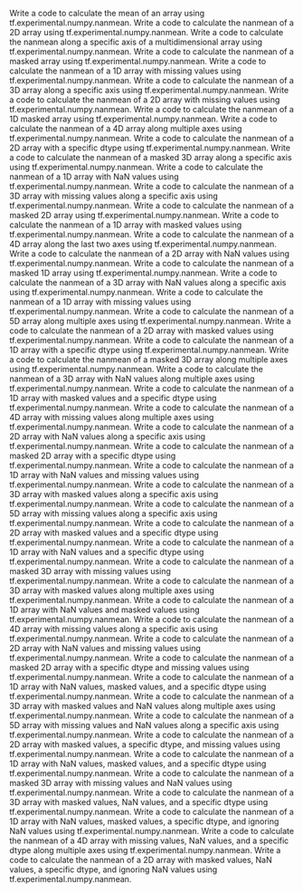 Write a code to calculate the mean of an array using tf.experimental.numpy.nanmean.
Write a code to calculate the nanmean of a 2D array using tf.experimental.numpy.nanmean.
Write a code to calculate the nanmean along a specific axis of a multidimensional array using tf.experimental.numpy.nanmean.
Write a code to calculate the nanmean of a masked array using tf.experimental.numpy.nanmean.
Write a code to calculate the nanmean of a 1D array with missing values using tf.experimental.numpy.nanmean.
Write a code to calculate the nanmean of a 3D array along a specific axis using tf.experimental.numpy.nanmean.
Write a code to calculate the nanmean of a 2D array with missing values using tf.experimental.numpy.nanmean.
Write a code to calculate the nanmean of a 1D masked array using tf.experimental.numpy.nanmean.
Write a code to calculate the nanmean of a 4D array along multiple axes using tf.experimental.numpy.nanmean.
Write a code to calculate the nanmean of a 2D array with a specific dtype using tf.experimental.numpy.nanmean.
Write a code to calculate the nanmean of a masked 3D array along a specific axis using tf.experimental.numpy.nanmean.
Write a code to calculate the nanmean of a 1D array with NaN values using tf.experimental.numpy.nanmean.
Write a code to calculate the nanmean of a 3D array with missing values along a specific axis using tf.experimental.numpy.nanmean.
Write a code to calculate the nanmean of a masked 2D array using tf.experimental.numpy.nanmean.
Write a code to calculate the nanmean of a 1D array with masked values using tf.experimental.numpy.nanmean.
Write a code to calculate the nanmean of a 4D array along the last two axes using tf.experimental.numpy.nanmean.
Write a code to calculate the nanmean of a 2D array with NaN values using tf.experimental.numpy.nanmean.
Write a code to calculate the nanmean of a masked 1D array using tf.experimental.numpy.nanmean.
Write a code to calculate the nanmean of a 3D array with NaN values along a specific axis using tf.experimental.numpy.nanmean.
Write a code to calculate the nanmean of a 1D array with missing values using tf.experimental.numpy.nanmean.
Write a code to calculate the nanmean of a 5D array along multiple axes using tf.experimental.numpy.nanmean.
Write a code to calculate the nanmean of a 2D array with masked values using tf.experimental.numpy.nanmean.
Write a code to calculate the nanmean of a 1D array with a specific dtype using tf.experimental.numpy.nanmean.
Write a code to calculate the nanmean of a masked 3D array along multiple axes using tf.experimental.numpy.nanmean.
Write a code to calculate the nanmean of a 3D array with NaN values along multiple axes using tf.experimental.numpy.nanmean.
Write a code to calculate the nanmean of a 1D array with masked values and a specific dtype using tf.experimental.numpy.nanmean.
Write a code to calculate the nanmean of a 4D array with missing values along multiple axes using tf.experimental.numpy.nanmean.
Write a code to calculate the nanmean of a 2D array with NaN values along a specific axis using tf.experimental.numpy.nanmean.
Write a code to calculate the nanmean of a masked 2D array with a specific dtype using tf.experimental.numpy.nanmean.
Write a code to calculate the nanmean of a 1D array with NaN values and missing values using tf.experimental.numpy.nanmean.
Write a code to calculate the nanmean of a 3D array with masked values along a specific axis using tf.experimental.numpy.nanmean.
Write a code to calculate the nanmean of a 5D array with missing values along a specific axis using tf.experimental.numpy.nanmean.
Write a code to calculate the nanmean of a 2D array with masked values and a specific dtype using tf.experimental.numpy.nanmean.
Write a code to calculate the nanmean of a 1D array with NaN values and a specific dtype using tf.experimental.numpy.nanmean.
Write a code to calculate the nanmean of a masked 3D array with missing values using tf.experimental.numpy.nanmean.
Write a code to calculate the nanmean of a 3D array with masked values along multiple axes using tf.experimental.numpy.nanmean.
Write a code to calculate the nanmean of a 1D array with NaN values and masked values using tf.experimental.numpy.nanmean.
Write a code to calculate the nanmean of a 4D array with missing values along a specific axis using tf.experimental.numpy.nanmean.
Write a code to calculate the nanmean of a 2D array with NaN values and missing values using tf.experimental.numpy.nanmean.
Write a code to calculate the nanmean of a masked 2D array with a specific dtype and missing values using tf.experimental.numpy.nanmean.
Write a code to calculate the nanmean of a 1D array with NaN values, masked values, and a specific dtype using tf.experimental.numpy.nanmean.
Write a code to calculate the nanmean of a 3D array with masked values and NaN values along multiple axes using tf.experimental.numpy.nanmean.
Write a code to calculate the nanmean of a 5D array with missing values and NaN values along a specific axis using tf.experimental.numpy.nanmean.
Write a code to calculate the nanmean of a 2D array with masked values, a specific dtype, and missing values using tf.experimental.numpy.nanmean.
Write a code to calculate the nanmean of a 1D array with NaN values, masked values, and a specific dtype using tf.experimental.numpy.nanmean.
Write a code to calculate the nanmean of a masked 3D array with missing values and NaN values using tf.experimental.numpy.nanmean.
Write a code to calculate the nanmean of a 3D array with masked values, NaN values, and a specific dtype using tf.experimental.numpy.nanmean.
Write a code to calculate the nanmean of a 1D array with NaN values, masked values, a specific dtype, and ignoring NaN values using tf.experimental.numpy.nanmean.
Write a code to calculate the nanmean of a 4D array with missing values, NaN values, and a specific dtype along multiple axes using tf.experimental.numpy.nanmean.
Write a code to calculate the nanmean of a 2D array with masked values, NaN values, a specific dtype, and ignoring NaN values using tf.experimental.numpy.nanmean.